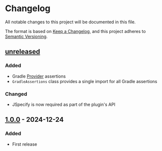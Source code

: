 # Changelog

All notable changes to this project will be documented in this file.

The format is based on [Keep a Changelog](https://keepachangelog.com/en/1.0.0/),
and this project adheres to [Semantic Versioning](https://semver.org/spec/v2.0.0.html).

## [unreleased]

### Added

- Gradle [Provider](https://docs.gradle.org/current/javadoc/org/gradle/api/provider/Provider.html) assertions
- `GradleAssertions` class provides a single import for all Gradle assertions

### Changed

- JSpecify is now required as part of the plugin's API

## [1.0.0] - 2024-12-24

### Added

- First release

[unreleased]: https://github.com/cthing/assertj-gradle/compare/1.0.0...HEAD
[1.0.0]: https://github.com/cthing/assertj-gradle/releases/tag/1.0.0
